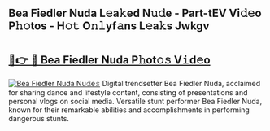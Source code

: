 ## Bea Fiedler Nuda L𝚎a𝚔ed N𝚞𝚍e - Part-tEV Vi𝚍𝚎o P𝚑𝚘tos - H𝚘𝚝 O𝚗𝚕yf𝚊ns L𝚎a𝚔s Jwkgv

# <h2><a href="http://kf05jv.oniu.top/?m=Bea+Fiedler+Nuda">🔗👉 🔴 Bea Fiedler Nuda P𝚑ot𝚘𝚜 V𝚒d𝚎o</a></h2>

[![Bea Fiedler Nuda Nu𝚍e𝚜](https://i.imgur.com/0qMVB7G.gif)](http://kf05jv.oniu.top/?m=Bea+Fiedler+Nuda)
Digital trendsetter Bea Fiedler Nuda, acclaimed for sharing dance and lifestyle content, consisting of presentations and personal vlogs on social media. Versatile stunt performer Bea Fiedler Nuda, known for their remarkable abilities and accomplishments in performing dangerous stunts.  
